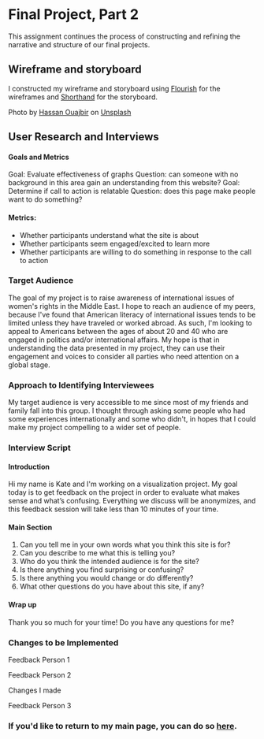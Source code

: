 # Final Project, Part 2
This assignment continues the process of constructing and refining the narrative and structure of our final projects.

## Wireframe and storyboard
I constructed my wireframe and storyboard using [Flourish](https://flourish.studio) for the wireframes and [Shorthand](https://shorthand.com/organisations/JSrgFWI7zn) for the storyboard.


Photo by [Hassan Ouajbir](https://unsplash.com/@hazardos?utm_source=unsplash&utm_medium=referral&utm_content=creditCopyText) on [Unsplash](https://unsplash.com/s/photos/egypt?utm_source=unsplash&utm_medium=referral&utm_content=creditCopyText)

## User Research and Interviews
#### Goals and Metrics
Goal: Evaluate effectiveness of graphs
Question: can someone with no background in this area gain an understanding from this website?
Goal: Determine if call to action is relatable
Question: does this page make people want to do something?
#### Metrics:
- Whether participants understand what the site is about
- Whether participants seem engaged/excited to learn more 
- Whether participants are willing to do something in response to the call to action
### Target Audience
The goal of my project is to raise awareness of international issues of women's rights in the Middle East. I hope to reach an audience of my peers, because I've found that American literacy of international issues tends to be limited unless they have traveled or worked abroad. As such, I'm looking to appeal to Americans between the ages of about 20 and 40 who are engaged in politics and/or international affairs. My hope is that in understanding the data presented in my project, they can use their engagement and voices to consider all parties who need attention on a global stage.
### Approach to Identifying Interviewees
My target audience is very accessible to me since most of my friends and family fall into this group. I thought through asking some people who had some experiences internationally and some who didn't, in hopes that I could make my project compelling to a wider set of people.
### Interview Script
#### Introduction
Hi my name is Kate and I'm working on a visualization project. My goal today is to get feedback on the project in order to evaluate what makes sense and what’s confusing. Everything we discuss will be anonymizes, and this feedback session will take less than 10 minutes of your time.
#### Main Section
1. Can you tell me in your own words what you think this site is for?
2. Can you describe to me what this is telling you?
3. Who do you think the intended audience is for the site?
4. Is there anything you find surprising or confusing?
5. Is there anything you would change or do differently?
6. What other questions do you have about this site, if any?
#### Wrap up
Thank you so much for your time! Do you have any questions for me?

### Changes to be Implemented
Feedback Person 1

Feedback Person 2

Changes I made

Feedback Person 3


### If you'd like to return to my main page, you can do so [here](/README.md).

